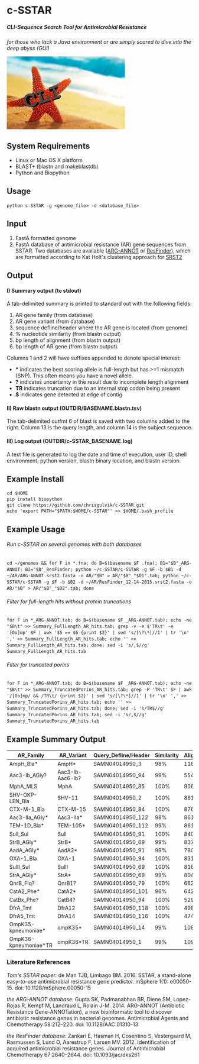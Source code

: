 # c-SSTAR
##### CLI-Sequence Search Tool for Antimicrobial Resistance
*for those who lack a Java environment or are simply scared to dive into the deep abyss (GUI)*

![alt tag](https://github.com/chrisgulvik/images/raw/master/c-SSTAR.jpeg)


## System Requirements
- Linux or Mac OS X platform
- BLAST+ (blastn and makeblastdb)
- Python and Biopython

## Usage
    python c-SSTAR -g <genome_file> -d <database_file>

## Input

1. FastA formatted genome
2. FastA database of antimicrobial resistance (AR) gene sequences from SSTAR. Two databases are available ([ARG-ANNOT](https://github.com/tomdeman-bio/Sequence-Search-Tool-for-Antimicrobial-Resistance-SSTAR-/raw/master/ARG-ANNOT.srst2.fasta) or [ResFinder](https://github.com/tomdeman-bio/Sequence-Search-Tool-for-Antimicrobial-Resistance-SSTAR-/raw/master/ResFinder_12-14-2015.srst2.fasta)), which are formatted according to Kat Holt's clustering approach for [SRST2](https://github.com/katholt/srst2/tree/master/database_clustering)

## Output
#### I) Summary output (to stdout)
A tab-delimited summary is printed to standard out with the following fields:
1. AR gene family (from database)
2. AR gene variant (from database)
3. sequence defline/header where the AR gene is located (from genome)
4. % nucleotide similarity (from blastn output)
5. bp length of alignment (from blastn output)
6. bp length of AR gene (from blastn output)

Columns 1 and 2 will have suffixes appended to denote special interest:
- __*__  indicates the best scoring allele is full-length but has >=1 mismatch (SNP). This often means you have a novel allele.
- __?__  indicates uncertainty in the result due to incomplete length alignment
- __TR__ indicates truncation due to an internal stop codon being present
- __$__ indicates gene detected at edge of contig

#### II) Raw blastn output (OUTDIR/BASENAME.blastn.tsv)
The tab-delimited outfmt 6 of blast is saved with two columns added to the right. Column 13 is the query length, and column 14 is the subject sequence.

#### III) Log output (OUTDIR/c-SSTAR_BASENAME.log)
A text file is generated to log the date and time of execution, user ID, shell environment, python version, blastn binary location, and blastn version.

## Example Install
    cd $HOME
    pip install biopython
    git clone https://github.com/chrisgulvik/c-SSTAR.git
    echo 'export PATH="$PATH:$HOME/c-SSTAR"' >> $HOME/.bash_profile    

## Example Usage
###### Run c-SSTAR on several genomes with both databases
`cd ~/genomes && for F in *.fna; do B=$(basename $F .fna); B1="$B"_ARG-ANNOT; B2="$B"_ResFinder; python ~/c-SSTAR/c-SSTAR -g $F -b $B1 -d ~/AR/ARG-ANNOT.srst2.fasta -o AR/"$B" > AR/"$B"_"$D1".tab; python ~/c-SSTAR/c-SSTAR -g $F -b $B2 -d ~/AR/ResFinder_12-14-2015.srst2.fasta -o AR/"$B" > AR/"$B"_"$D2".tab; done`
###### Filter for full-length hits without protein truncations
`for F in *_ARG-ANNOT.tab; do B=$(basename $F _ARG-ANNOT.tab); echo -ne "$B\t" >> Summary_FullLength_AR_hits.tab; grep -v -e $'TR\t' -e '[Oo]mp' $F | awk '$5 == $6 {print $2}' | sed 's/[\?\*]//1' | tr '\n' ',' >> Summary_FullLength_AR_hits.tab; echo '' >> Summary_FullLength_AR_hits.tab; done; sed -i 's/,$//g' Summary_FullLength_AR_hits.tab`
###### Filter for truncated porins
`for F in *_ARG-ANNOT.tab; do B=$(basename $F _ARG-ANNOT.tab); echo -ne "$B\t" >> Summary_TruncatedPorins_AR_hits.tab; grep -P 'TR\t' $F | awk '/[Oo]mp/ && /TR\t/ {print $2}' | sed 's/[\?\*]//1' | tr '\n' ',' >> Summary_TruncatedPorins_AR_hits.tab; echo '' >> Summary_TruncatedPorins_AR_hits.tab; done;
sed -i 's/TR$//g' Summary_TruncatedPorins_AR_hits.tab; sed -i 's/,$//g' Summary_TruncatedPorins_AR_hits.tab`

## Example Summary Output
|AR_Family | AR_Variant | Query_Defline/Header | Similarity | Align_Len | DB_Gene_Len|
|--------------------|---------|-----------------|-----------|---------|--------------|
|AmpH_Bla* | AmpH* | SAMN04014950_3 | 98% | 1161 | 1161|
|Aac3-Ib_AGly? | Aac3-Ib-Aac6-Ib? | SAMN04014950_94 | 99% | 554 | 1005|
|MphA_MLS | MphA | SAMN04014950_85 | 100% | 906 | 906|
|SHV-OKP-LEN_Bla | SHV-11 | SAMN04014950_2 | 100% | 861 | 861|
|CTX-M-1_Bla | CTX-M-15 | SAMN04014950_84 | 100% | 876 | 876|
|Aac3-IIa_AGly* | Aac3-IIa* | SAMN04014950_122 | 98% | 861 | 861|
|TEM-1D_Bla* | TEM-105* | SAMN04014950_112 | 99% | 861 | 861|
|SulI_Sul | SulI | SAMN04014950_91 | 100% | 840 | 840|
|StrB_AGly* | StrB* | SAMN04014950_69 | 99% | 837 | 837|
|AadA_AGly* | AadA2* | SAMN04014950_91 | 99% | 780 | 780|
|OXA-1_Bla | OXA-1 | SAMN04014950_94 | 100% | 831 | 831|
|SulII_Sul | SulII | SAMN04014950_69 | 100% | 816 | 816|
|StrA_AGly* | StrA* | SAMN04014950_69 | 99% | 804 | 804|
|QnrB_Flq? | QnrB1? | SAMN04014950_79 | 100% | 662 | 681|
|CatA2_Phe* | CatA2* | SAMN04014950_101 | 96% | 642 | 642|
|CatBx_Phe? | CatB4? | SAMN04014950_94 | 100% | 529 | 549|
|DfrA_Tmt | DfrA12 | SAMN04014950_118 | 100% | 498 | 498|
|DfrA5_Tmt | DfrA14 | SAMN04014950_116 | 100% | 474 | 474|
|OmpK35-kpneumoniae* | ompK35* | SAMN04014950_14 | 99% | 1080 | 1080|
|OmpK36-kpneumoniae*TR | ompK36*TR | SAMN04014950_1 | 99% | 1099 | 1099|

### Literature References
_Tom's SSTAR paper:_ de Man TJB, Limbago BM. 2016. SSTAR, a stand-alone easy-to-use antimicrobial resistance gene predictor. mSphere 1(1): e00050-15. doi: 10.1128/mSphere.00050-15

_the ARG-ANNOT database:_ Gupta SK, Padmanabhan BR, Diene SM, Lopez-Rojas R, Kempf M, Landraud L, Rolain J-M. 2014. ARG-ANNOT (Antibiotic Resistance Gene-ANNOTation), a new bioinformatic tool to discover antibiotic resistance genes in bacterial genomes. Antimicrobial Agents and Chemotherapy 58:212–220. doi: 10.1128/AAC.01310-13

_the ResFinder database:_ Zankari E, Hasman H, Cosentino S, Vestergaard M, Rasmussen S, Lund O, Aarestrup F, Larsen MV. 2012. Identification of acquired antimicrobial resistance genes. Journal of Antimicrobial Chemotherapy 67:2640–2644. doi: 10.1093/jac/dks261
